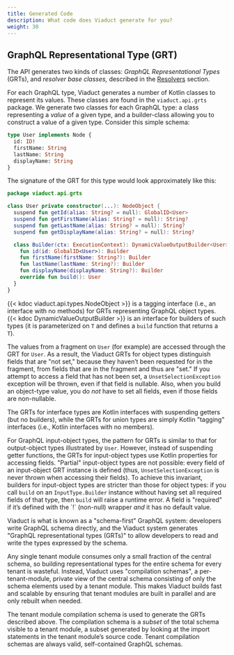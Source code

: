 ```yaml
---
title: Generated Code
description: What code does Viaduct generate for you?
weight: 30
---
```


## GraphQL Representational Type (GRT)

The API generates two kinds of classes: *GraphQL Representational Types* (GRTs), and *resolver base classes,* described in the [Resolvers](/docs/developers/resolvers/) section.

For each GraphQL type, Viaduct generates a number of Kotlin classes to represent its values.  These classes are found in the `viaduct.api.grts` package. We generate two classes for each GraphQL type: a class representing a *value* of a given type, and a builder-class allowing you to construct a value of a given type.  Consider this simple schema:

```graphql
type User implements Node {
  id: ID!
  firstName: String
  lastName: String
  displayName: String
}
```

The signature of the GRT for this type would look approximately like this:

```kotlin
package viaduct.api.grts

class User private constructor(...): NodeObject {
  suspend fun getId(alias: String? = null): GlobalID<User>
  suspend fun getFirstName(alias: String? = null): String?
  suspend fun getLastName(alias: String? = null): String?
  suspend fun getDisplayName(alias: String? = null): String?

  class Builder(ctx: ExecutionContext): DynamicValueOutputBuilder<User> {
    fun id(id: GlobalID<User>): Builder
    fun firstName(firstName: String?): Builder
    fun lastName(lastName: String?): Builder
    fun displayName(displayName: String?): Builder
    override fun build(): User
  }
}
```

{{< kdoc viaduct.api.types.NodeObject >}} is a tagging interface (i.e., an interface with no methods) for GRTs representing GraphQL object types.  {{< kdoc DynamicValueOutputBuilder >}} is an interface for builders of such types (it is parameterized on `T` and defines a `build` function that returns a `T`).

The values from a fragment on `User` (for example) are accessed through the GRT for `User`.  As a result, the Viaduct GRTs for object types distinguish fields that are "not set," because they haven’t been requested for in the fragment, from fields that are in the fragment and thus are "set."  If you attempt to access a field that has not been set, a `UnsetSelectionException` exception will be thrown, even if that field is nullable.  Also, when you build an object-type value, you do *not* have to set all fields, even if those fields are non-nullable.

The GRTs for interface types are Kotlin interfaces with suspending getters (but no builders), while the GRTs for union types are simply Kotlin "tagging" interfaces (i.e., Kotlin interfaces with no members).

For GraphQL input-object types, the pattern for GRTs is similar to that for output-object types illustrated by `User`.  However, instead of suspending getter functions, the GRTs for input-object types use Kotlin properties for accessing fields.  "Partial" input-object types are not possible: every field of an input-object GRT instance is defined (thus, `UnsetSelectionException` is never thrown when accessing their fields).  To achieve this invariant, builders for input-object types are stricter than those for object types: if you call `build` on an `InputType.Builder` instance without having set all required fields of that type, then `build` will raise a runtime error.  A field is "required" if it’s defined with the \`\!\` (non-null) wrapper *and* it has no default value.

Viaduct is what is known as a "schema-first" GraphQL system: developers write GraphQL schema directly, and the Viaduct system generates "GraphQL representational types (GRTs)" to allow developers to read and write the types expressed by the schema.

Any single tenant module consumes only a small fraction of the central schema, so building representational types for the entire schema for every tenant is wasteful. Instead, Viaduct uses "compilation schemas", a per-tenant-module, private view of the central schema consisting of only the schema elements used by a tenant module. This makes Viaduct builds fast and scalable by ensuring that tenant modules are built in parallel and are only rebuilt when needed.

The tenant module compilation schema is used to generate the GRTs described above. The compilation schema is a *subset* of the total schema visible to a tenant module, a subset generated by looking at the import statements in the tenant module’s source code. Tenant compilation schemas are always valid, self-contained GraphQL schemas.

[//]: # (## Addressing an unresolved GraphQL object type)

[//]: # ()
[//]: # (The algorithm for computing the compilation schema will occasionally miss a needed type, leading to a type-not-found error during compilation.  In these cases you will need to include types used in the fragments in the compilation schema by adding them to your tenant’s explicit\_compilation\_schema\_types.txt file.)

[//]: # ()
[//]: # (If a GraphQL object type is missing, the build will throw an unresolved reference error:)

[//]: # ()
[//]: # (```)

[//]: # (error: unresolved reference: NewType)

[//]: # ()
[//]: # (            import com.example.generated.schema.NewType)

[//]: # ()
[//]: # (             ^)

[//]: # (```)

[//]: # ()
[//]: # (To resolve this, add the field's GraphQL type to your tenant's explicit\_compilation\_schema\_types.txt file and rebuild.)
